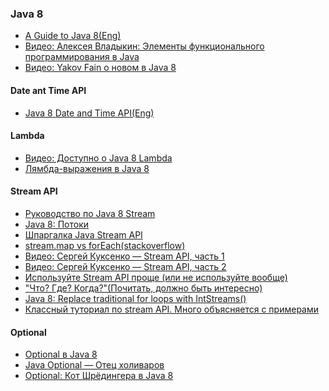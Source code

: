 ### Java 8
- <a href="https://github.com/winterbe/java8-tutorial">A Guide to Java 8(Eng)</a>
- <a href="https://www.youtube.com/watch?v=hEyCK4ueBlc">Видео: Алексея Владыкин: Элементы функционального программирования в Java</a>
- <a href="https://www.youtube.com/watch?v=iD8H7cmxw_w">Видео: Yakov Fain о новом в Java 8</a>

#### Date ant Time API
- <a href="http://www.mscharhag.com/2014/02/java-8-datetime-api.html">Java 8 Date and Time API(Eng)</a>

#### Lambda
- <a href="http://www.youtube.com/watch?v=_PDIVhEs6TM">Видео: Доступно о Java 8 Lambda</a>
- <a href="http://habrahabr.ru/post/224593/">Лямбда-выражения в Java 8</a>

#### Stream API
- <a href="http://javadevblog.com/polnoe-rukovodstvo-po-java-8-stream.html">Pуководство по Java 8 Stream</a>
- <a href="http://javadevblog.com/polnoe-rukovodstvo-po-java-8-stream.html">Java 8: Потоки</a>
- <a href="http://habrahabr.ru/company/luxoft/blog/270383/">Шпаргалка Java Stream API</a>
- <a href="http://stackoverflow.com/questions/28319064/java-8-best-way-to-transform-a-list-map-or-foreach">stream.map vs forEach(stackoverflow)</a>
- <a href="https://www.youtube.com/watch?v=O8oN4KSZEXE">Видео: Сергей Куксенко — Stream API, часть 1</a>
- <a href="https://www.youtube.com/watch?v=i0Jr2l3jrDA">Видео: Сергей Куксенко — Stream API, часть 2</a>
- <a href="https://habrahabr.ru/post/337350/">Используйте Stream API проще (или не используйте вообще)</a>
- <a href="http://optimization.guide/intro.html">"Что? Где? Когда?"(Почитать, должно быть интересно)</a>
- <a href="http://www.deadcoderising.com/2015-05-19-java-8-replace-traditional-for-loops-with-intstreams/">Java 8: Replace traditional for loops with IntStreams()</a>
- <a href="https://annimon.com/article/2778">Классный туториал по stream API. Много объясняется с примерами</a>

#### Optional
- <a href="https://urvanov.ru/2017/09/30/optional-%D0%B2-java-8/">Optional в Java 8</a>
- <a href="http://sboychenko.ru/java-optional/">Java Optional — Отец холиваров</a>
- <a href="https://habr.com/post/346782/">Optional: Кот Шрёдингера в Java 8</a>